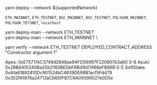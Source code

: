 yarn deploy --network ${supportedNetwork}


`ETH_MAINNET`, `ETH_TESTNET`, `BSC_MAINNET`, `BSC_TESTNET`, `POLYGON_MAINNET`, `POLYGON_TETSNET`, `localhost`

yarn deploy-main --network ETH_TESTNET \
yarn deploy-main --network ETH_MAINNET \


yarn verify --network ETH_TESTNET DEPLOYED_CONTRACT_ADDRESS "Constructor argument 1"

Apes: 0xE75717eC3749d28A8ae94FD56997F220907b3a60
0-6
Asuki: 0x28B4A15340Ba2Db2160BEDbF8Bd1b01966eFB86B
0-5
SoftStake: 0xAfa61892410Dc901524bC4839DE98B1acf5Fd479
0x352fA1976a24713aCb65fFB7C9A09396027e0D5e
